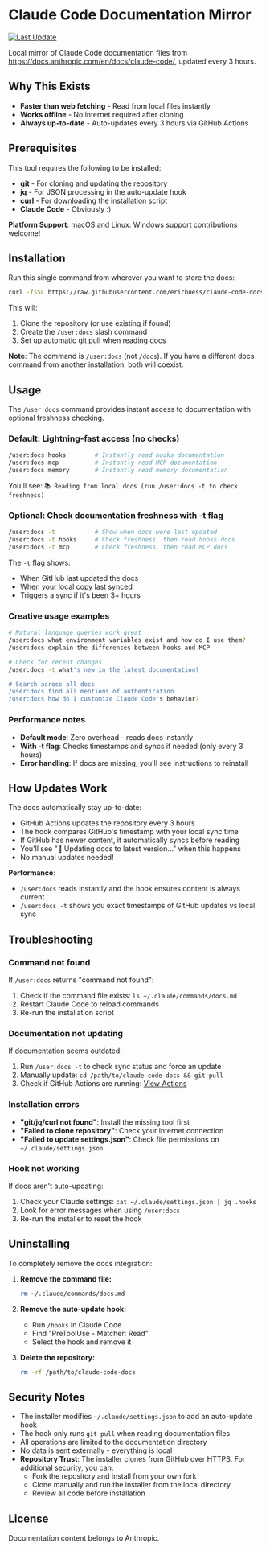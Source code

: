 # Claude Code Documentation Mirror

[![Last Update](https://img.shields.io/github/last-commit/ericbuess/claude-code-docs/main.svg?label=docs%20updated)](https://github.com/ericbuess/claude-code-docs/commits/main)

Local mirror of Claude Code documentation files from https://docs.anthropic.com/en/docs/claude-code/, updated every 3 hours.

## Why This Exists

- **Faster than web fetching** - Read from local files instantly
- **Works offline** - No internet required after cloning
- **Always up-to-date** - Auto-updates every 3 hours via GitHub Actions

## Prerequisites

This tool requires the following to be installed:
- **git** - For cloning and updating the repository
- **jq** - For JSON processing in the auto-update hook
- **curl** - For downloading the installation script
- **Claude Code** - Obviously :)

**Platform Support**: macOS and Linux. Windows support contributions welcome!

## Installation

Run this single command from wherever you want to store the docs:

```bash
curl -fsSL https://raw.githubusercontent.com/ericbuess/claude-code-docs/main/install.sh | bash
```

This will:
1. Clone the repository (or use existing if found)
2. Create the `/user:docs` slash command
3. Set up automatic git pull when reading docs

**Note**: The command is `/user:docs` (not `/docs`). If you have a different docs command from another installation, both will coexist.

## Usage

The `/user:docs` command provides instant access to documentation with optional freshness checking.

### Default: Lightning-fast access (no checks)
```bash
/user:docs hooks        # Instantly read hooks documentation
/user:docs mcp          # Instantly read MCP documentation  
/user:docs memory       # Instantly read memory documentation
```

You'll see: `📚 Reading from local docs (run /user:docs -t to check freshness)`

### Optional: Check documentation freshness with -t flag
```bash
/user:docs -t           # Show when docs were last updated
/user:docs -t hooks     # Check freshness, then read hooks docs
/user:docs -t mcp       # Check freshness, then read MCP docs
```

The `-t` flag shows:
- When GitHub last updated the docs
- When your local copy last synced
- Triggers a sync if it's been 3+ hours

### Creative usage examples
```bash
# Natural language queries work great
/user:docs what environment variables exist and how do I use them?
/user:docs explain the differences between hooks and MCP

# Check for recent changes
/user:docs -t what's new in the latest documentation?

# Search across all docs
/user:docs find all mentions of authentication
/user:docs how do I customize Claude Code's behavior?
```

### Performance notes
- **Default mode**: Zero overhead - reads docs instantly
- **With -t flag**: Checks timestamps and syncs if needed (only every 3 hours)
- **Error handling**: If docs are missing, you'll see instructions to reinstall

## How Updates Work

The docs automatically stay up-to-date:
- GitHub Actions updates the repository every 3 hours
- The hook compares GitHub's timestamp with your local sync time
- If GitHub has newer content, it automatically syncs before reading
- You'll see "🔄 Updating docs to latest version..." when this happens
- No manual updates needed!

**Performance**: 
- `/user:docs` reads instantly and the hook ensures content is always current
- `/user:docs -t` shows you exact timestamps of GitHub updates vs local sync

## Troubleshooting

### Command not found
If `/user:docs` returns "command not found":
1. Check if the command file exists: `ls ~/.claude/commands/docs.md`
2. Restart Claude Code to reload commands
3. Re-run the installation script

### Documentation not updating
If documentation seems outdated:
1. Run `/user:docs -t` to check sync status and force an update
2. Manually update: `cd /path/to/claude-code-docs && git pull`
3. Check if GitHub Actions are running: [View Actions](https://github.com/ericbuess/claude-code-docs/actions)

### Installation errors
- **"git/jq/curl not found"**: Install the missing tool first
- **"Failed to clone repository"**: Check your internet connection
- **"Failed to update settings.json"**: Check file permissions on `~/.claude/settings.json`

### Hook not working
If docs aren't auto-updating:
1. Check your Claude settings: `cat ~/.claude/settings.json | jq .hooks`
2. Look for error messages when using `/user:docs`
3. Re-run the installer to reset the hook

## Uninstalling

To completely remove the docs integration:

1. **Remove the command file:**
   ```bash
   rm ~/.claude/commands/docs.md
   ```

2. **Remove the auto-update hook:**
   - Run `/hooks` in Claude Code
   - Find "PreToolUse - Matcher: Read"
   - Select the hook and remove it

3. **Delete the repository:**
   ```bash
   rm -rf /path/to/claude-code-docs
   ```

## Security Notes

- The installer modifies `~/.claude/settings.json` to add an auto-update hook
- The hook only runs `git pull` when reading documentation files
- All operations are limited to the documentation directory
- No data is sent externally - everything is local
- **Repository Trust**: The installer clones from GitHub over HTTPS. For additional security, you can:
  - Fork the repository and install from your own fork
  - Clone manually and run the installer from the local directory
  - Review all code before installation

## License

Documentation content belongs to Anthropic.